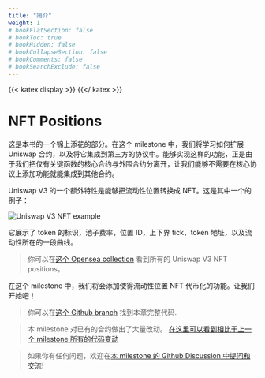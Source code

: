 ```yaml
---
title: "简介"
weight: 1
# bookFlatSection: false
# bookToc: true
# bookHidden: false
# bookCollapseSection: false
# bookComments: false
# bookSearchExclude: false
---
```


{{< katex display >}} {{</ katex >}}

# NFT Positions

这是本书的一个锦上添花的部分。在这个 milestone 中，我们将学习如何扩展 Uniswap 合约，以及将它集成到第三方的协议中。能够实现这样的功能，正是由于我们把仅有关键函数的核心合约与外围合约分离开，让我们能够不需要在核心协议上添加功能就能集成到其他合约。

Uniswap V3 的一个额外特性是能够把流动性位置转换成 NFT。这是其中一个的例子：

![Uniswap V3 NFT example](/images/milestone_6/nft_example.png)

它展示了 token 的标识，池子费率，位置 ID，上下界 tick，token 地址，以及流动性所在的一段曲线。

> 你可以在[这个 Opensea collection](https://opensea.io/collection/uniswap-v3-positions) 看到所有的 Uniswap V3 NFT positions。

在这个 milestone 中，我们将会添加使得流动性位置 NFT 代币化的功能。让我们开始吧！

> 你可以在[这个 Github branch](https://github.com/Jeiwan/uniswapv3-code/tree/milestone_6) 找到本章完整代码.

> 本 milestone 对已有的合约做出了大量改动。 [在这里可以看到相比于上一个 milestone 所有的代码变动](https://github.com/Jeiwan/uniswapv3-code/compare/milestone_5...milestone_6)

> 如果你有任何问题，欢迎在[本 milestone 的 Github Discussion 中提问和交流](https://github.com/Jeiwan/uniswapv3-book/discussions/categories/milestone-6-nft-positions)!